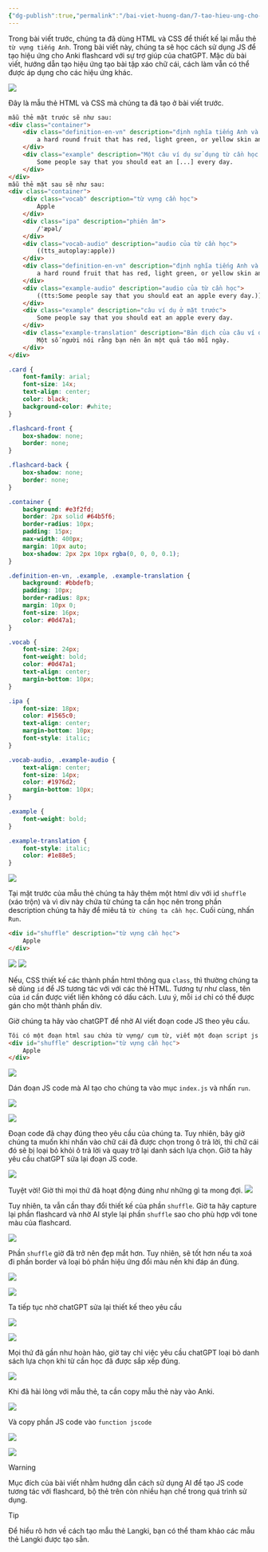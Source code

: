 ```yaml
---
{"dg-publish":true,"permalink":"/bai-viet-huong-dan/7-tao-hieu-ung-cho-flashcard-bang-js/"}
---
```


Trong bài viết trước, chúng ta đã dùng HTML và CSS để thiết kế lại mẫu thẻ `từ vựng tiếng Anh`. Trong bài viết này, chúng ta sẽ học cách sử dụng JS để tạo hiệu ứng cho Anki flashcard với sự trợ giúp của chatGPT. Mặc dù bài viết, hướng dẫn tạo hiệu ứng tạo bài tập xáo chữ cái, cách làm vẫn có thể được áp dụng cho các hiệu ứng khác.

![](https://i.imgur.com/sJqJU1K.gif)


Đây là mẫu thẻ HTML và CSS mà chúng ta đã tạo ở bài viết trước.

```HTML
mẫu thẻ mặt trước sẽ như sau:
<div class="container">
	<div class="definition-en-vn" description="định nghĩa tiếng Anh và tiếng Việt của từ cần học">
	    a hard round fruit that has red, light green, or yellow skin and is white inside. (Quả táo)
	</div>
	<div class="example" description="Một câu ví dụ sử dụng từ cần học nhưng từ này bị khuyết">
	    Some people say that you should eat an [...] every day.
	</div>
</div>
mẫu thẻ mặt sau sẽ như sau:
<div class="container">
	<div class="vocab" description="từ vựng cần học">
	    Apple
	</div>
	<div class="ipa" description="phiên âm">
	    /ˈæpəl/
	</div>
	<div class="vocab-audio" description="audio của từ cần học">
	    ((tts_autoplay:apple))
	</div>
	<div class="definition-en-vn" description="định nghĩa tiếng Anh và tiếng Việt của từ cần học">
	    a hard round fruit that has red, light green, or yellow skin and is white inside. (Quả táo)
	</div>
	<div class="example-audio" description="audio của từ cần học">
	    ((tts:Some people say that you should eat an apple every day.))
	</div>
	<div class="example" description="câu ví dụ ở mặt trước">
	    Some people say that you should eat an apple every day.
	</div>
	<div class="example-translation" description="Bản dịch của câu ví dụ">
	    Một số người nói rằng bạn nên ăn một quả táo mỗi ngày.
	</div>
</div>
```

```CSS
.card {
    font-family: arial;
    font-size: 14x;
    text-align: center;
    color: black;
    background-color: #white;
}

.flashcard-front {
	box-shadow: none;
	border: none;
}

.flashcard-back {
	box-shadow: none;
	border: none;
}

.container {
    background: #e3f2fd;
    border: 2px solid #64b5f6;
    border-radius: 10px;
    padding: 15px;
    max-width: 400px;
    margin: 10px auto;
    box-shadow: 2px 2px 10px rgba(0, 0, 0, 0.1);
}

.definition-en-vn, .example, .example-translation {
    background: #bbdefb;
    padding: 10px;
    border-radius: 8px;
    margin: 10px 0;
    font-size: 16px;
    color: #0d47a1;
}

.vocab {
    font-size: 24px;
    font-weight: bold;
    color: #0d47a1;
    text-align: center;
    margin-bottom: 10px;
}

.ipa {
    font-size: 18px;
    color: #1565c0;
    text-align: center;
    margin-bottom: 10px;
    font-style: italic;
}

.vocab-audio, .example-audio {
    text-align: center;
    font-size: 14px;
    color: #1976d2;
    margin-bottom: 10px;
}

.example {
    font-weight: bold;
}

.example-translation {
    font-style: italic;
    color: #1e88e5;
}

```

![](https://i.imgur.com/pFaNmK6.png)

Tại mặt trước của mẫu thẻ chúng ta hãy thêm một html div với id `shuffle` (xáo trộn) và vì div này chứa từ chúng ta cần học nên trong phần description chúng ta hãy để miêu tả `từ chúng ta cần học`. Cuối cùng, nhấn `Run`. 

```html
<div id="shuffle" description="từ vựng cần học">
	Apple
</div>
```

![](https://i.imgur.com/4oaZer6.png)
![](https://i.imgur.com/jJpBSs4.png)

Nếu, CSS thiết kế các thành phần html thông qua `class`, thì thường chúng ta sẽ dùng `id` để JS tương tác với với các thẻ HTML. Tương tự như class, tên của `id` cần được viết liền không có dấu cách. Lưu ý, mỗi `id` chỉ có thể được gán cho một thành phần div.

Giờ chúng ta hãy vào chatGPT để nhờ AI viết đoạn code JS theo yêu cầu.

```markdown
Tôi có một đoạn html sau chứa từ vựng/ cụm từ, viết một đoạn script js chạy trức tiếp (không cần chờ file html load). Đoạn script tách từng chữ cái trong từ/ cum từ, sắp xếp ngẫu nhiên. Tạo một ô trả lời, để khi một chữ cái được nhấn vào, chúng sẽ được thêm vào ô trả lời, khi các chữ cái đã được sắp xếp đúng trật tự, ô trả lời sẽ chuyển sang màu xanh.
<div id="shuffle" description="từ vựng cần học">
	Apple
</div>
```

![](https://i.imgur.com/1ykKrZ0.png)

Dán đoạn JS code mà AI tạo cho chúng ta vào mục `index.js` và nhấn `run`. 

![](https://i.imgur.com/qTRt2fp.png)

![](https://i.imgur.com/PfBPjXK.gif)


Đoạn code đã chạy đúng theo yêu cầu của chúng ta. Tuy nhiên, bây giờ chúng ta muốn khi nhấn vào chữ cái đã được chọn trong ô trả lời, thì chữ cái đó sẽ bị loại bỏ khỏi ô trả lời và quay trở lại danh sách lựa chọn. Giờ ta hãy yêu cầu chatGPT sửa lại đoạn JS code.

![](https://i.imgur.com/YjJwtIC.png)

Tuyệt vời! Giờ thì mọi thứ đã hoạt động đúng như những gì ta mong đợi.
![](https://i.imgur.com/Wa36f6s.gif)

Tuy nhiên, ta vẫn cần thay đổi thiết kế của phần `shuffle`. Giờ ta hãy capture lại phần flashcard và nhờ AI style lại phần `shuffle` sao cho phù hợp với tone màu của flashcard.

![](https://i.imgur.com/zFmfT8q.png)

Phần `shuffle` giờ đã trở nên đẹp mắt hơn. Tuy nhiên, sẽ tốt hơn nếu ta xoá đi phần border và loại bỏ phần hiệu ứng đổi màu nền khi đáp án đúng. 

![](https://i.imgur.com/haZP57z.png)

![](https://i.imgur.com/DcaoiM7.png)

Ta tiếp tục nhờ chatGPT sửa lại thiết kế theo yêu cầu

![](https://i.imgur.com/FRbvA7r.png)

![](https://i.imgur.com/3jubp1I.png)

Mọi thứ đã gần như hoàn hảo, giờ tay chỉ việc yêu cầu chatGPT loại bỏ danh sách lựa chọn khi từ cần học đã được sắp xếp đúng.

![](https://i.imgur.com/Ll3jDoW.gif)


Khi đã hài lòng với mẫu thẻ, ta cần copy mẫu thẻ này vào Anki.

![](https://i.imgur.com/auMJm8p.png)

Và copy phần JS code vào `function jscode`

![](https://i.imgur.com/D3GqR2Y.png)

![](https://i.imgur.com/vrcCUAY.png)

> [!Warning]
> Mục đích của bài viết nhằm hướng dẫn cách sử dụng AI để tạo JS code tương tác  với flashcard, bộ thẻ trên còn nhiều hạn chế trong quá trình sử dụng. 

> [!Tip]
> Để hiểu rõ hơn về cách tạo mẫu thẻ Langki, bạn có thể tham khảo các mẫu thẻ Langki được tạo sẵn.









